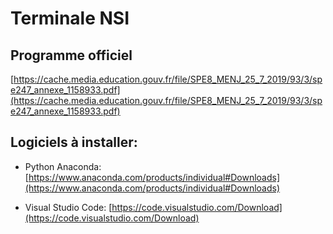 # Terminale NSI

## Programme officiel

[https://cache.media.education.gouv.fr/file/SPE8_MENJ_25_7_2019/93/3/spe247_annexe_1158933.pdf](https://cache.media.education.gouv.fr/file/SPE8_MENJ_25_7_2019/93/3/spe247_annexe_1158933.pdf)

## Logiciels à installer:

- Python Anaconda: [https://www.anaconda.com/products/individual#Downloads](https://www.anaconda.com/products/individual#Downloads)

- Visual Studio Code: [https://code.visualstudio.com/Download](https://code.visualstudio.com/Download)